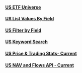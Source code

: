 #### [US ETF Universe](us_etf_list.md)
#### [US List Values By Field](us_listing.md)
#### [US Filter by Field](us_filter.md)
#### [US Keyword Search](search_us_etfs.md)
#### [US Price & Trading Stats- Current](us_latest_price_trading_stats.md)
#### [US NAV and Flows API - Current](us_latest_nav_flows.md)
